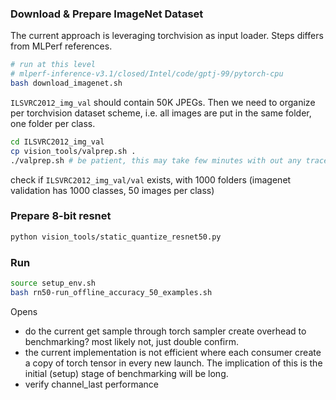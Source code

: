 ### Download & Prepare ImageNet Dataset
The current approach is leveraging torchvision as input loader. Steps differs from MLPerf references.
```bash
# run at this level
# mlperf-inference-v3.1/closed/Intel/code/gptj-99/pytorch-cpu
bash download_imagenet.sh
```
```ILSVRC2012_img_val``` should contain 50K JPEGs. Then we need to organize per torchvision dataset scheme, i.e. all images are put in the same folder, one folder per class.
```bash
cd ILSVRC2012_img_val
cp vision_tools/valprep.sh .
./valprep.sh # be patient, this may take few minutes with out any traces.
```
check if ```ILSVRC2012_img_val/val``` exists, with 1000 folders (imagenet validation has 1000 classes, 50 images per class)

### Prepare 8-bit resnet
```bash
python vision_tools/static_quantize_resnet50.py
```

### Run
```bash
source setup_env.sh
bash rn50-run_offline_accuracy_50_examples.sh
```

Opens
* do the current get sample through torch sampler create overhead to benchmarking? most likely not, just double confirm.
* the current implementation is not efficient where each consumer create a copy of torch tensor in every new launch. The implication of this is the initial (setup) stage of benchmarking will be long.
* verify channel_last performance

